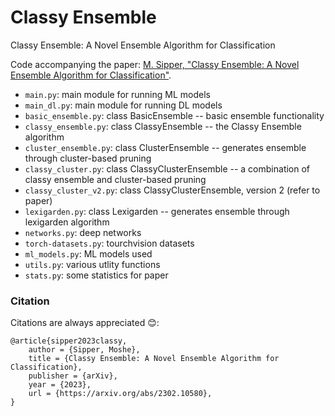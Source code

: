 # Classy Ensemble
Classy Ensemble: A Novel Ensemble Algorithm for Classification

Code accompanying the paper: [M. Sipper, "Classy Ensemble: A Novel Ensemble Algorithm for Classification"](https://arxiv.org/).

* `main.py`: main module for running ML models
* `main_dl.py`: main module for running DL models
* `basic_ensemble.py`: class BasicEnsemble -- basic ensemble functionality
* `classy_ensemble.py`: class ClassyEnsemble -- the Classy Ensemble algorithm
* `cluster_ensemble.py`: class ClusterEnsemble -- generates ensemble through cluster-based pruning
* `classy_cluster.py`: class ClassyClusterEnsemble -- a combination of classy ensemble and cluster-based pruning
* `classy_cluster_v2.py`: class ClassyClusterEnsemble, version 2 (refer to paper)
* `lexigarden.py`: class Lexigarden -- generates ensemble through lexigarden algorithm
* `networks.py`: deep networks
* `torch-datasets.py`: tourchvision datasets
* `ml_models.py`: ML models used 
* `utils.py`: various utlity functions
* `stats.py`: some statistics for paper


### Citation

Citations are always appreciated 😊:
```
@article{sipper2023classy,
    author = {Sipper, Moshe},
    title = {Classy Ensemble: A Novel Ensemble Algorithm for Classification},
    publisher = {arXiv},
    year = {2023},
    url = {https://arxiv.org/abs/2302.10580},
}
```
